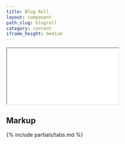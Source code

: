 ```yaml
---
title: Blog Roll
layout: component
path_slug: blogroll
category: content
iframe_height: medium
---
```


<iframe {% if page.iframe_height %}class="h-{{ page.iframe_height }}"{% endif %} src="{{ site.baseurl }}/component/{{ page.path_slug }}/example.html"></iframe>

## Markup

{% include partials/tabs.md %}